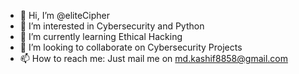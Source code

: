 - 👋 Hi, I’m @eliteCipher
- 👀 I’m interested in Cybersecurity and Python
- 🌱 I’m currently learning Ethical Hacking
- 💞️ I’m looking to collaborate on Cybersecurity Projects
- 📫 How to reach me: Just mail me on md.kashif8858@gmail.com

<!---
eliteCipher/eliteCipher is a ✨ special ✨ repository because its `README.md` (this file) appears on your GitHub profile.
You can click the Preview link to take a look at your changes.
--->
